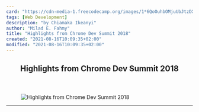 ```yaml
---
card: "https://cdn-media-1.freecodecamp.org/images/1*6QoOuhbOMjuUbJtzDXg-Dw.png"
tags: [Web Development]
description: "by Chiamaka Ikeanyi"
author: "Milad E. Fahmy"
title: "Highlights from Chrome Dev Summit 2018"
created: "2021-08-16T10:09:35+02:00"
modified: "2021-08-16T10:09:35+02:00"
---
```

<div class="site-wrapper">
<main id="site-main" class="site-main outer">
<div class="inner">
<article class="post-full post tag-web-development tag-chrome tag-google tag-performance tag-tech ">
<header class="post-full-header">
<h1 class="post-full-title">Highlights from Chrome Dev Summit 2018</h1>
</header>
<figure class="post-full-image">
<picture>
<source media="(max-width: 700px)" sizes="1px" srcset="data:image/gif;base64,R0lGODlhAQABAIAAAAAAAP///yH5BAEAAAAALAAAAAABAAEAAAIBRAA7 1w">
<source media="(min-width: 701px)" sizes="(max-width: 800px) 400px,
(max-width: 1170px) 700px,
1400px" srcset="https://cdn-media-1.freecodecamp.org/images/1*6QoOuhbOMjuUbJtzDXg-Dw.png 300w,
https://cdn-media-1.freecodecamp.org/images/1*6QoOuhbOMjuUbJtzDXg-Dw.png 600w,
https://cdn-media-1.freecodecamp.org/images/1*6QoOuhbOMjuUbJtzDXg-Dw.png 1000w,
https://cdn-media-1.freecodecamp.org/images/1*6QoOuhbOMjuUbJtzDXg-Dw.png 2000w">
<img onerror="this.style.display='none'" src="https://cdn-media-1.freecodecamp.org/images/1*6QoOuhbOMjuUbJtzDXg-Dw.png" alt="Highlights from Chrome Dev Summit 2018">
</picture>
</figure>
<section class="post-full-content">
<div class="post-content medium-migrated-article">
</div>
<hr>
</section>
</article>
</div>
</main>
</div>
<!-- Google Tag Manager (noscript) -->
<!-- End Google Tag Manager (noscript) -->
